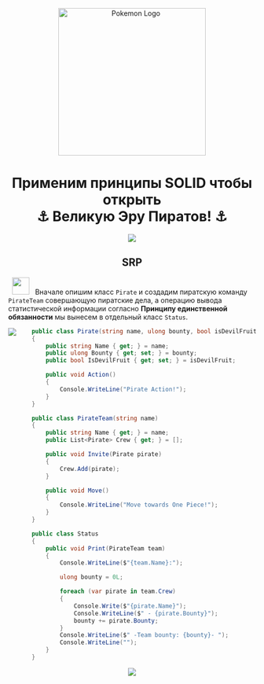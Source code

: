 <div id="header" align="center">
  <img src="https://github.com/AlekseyShashkov/OnePiece/assets/17510024/845309f0-e503-4f94-a846-125f5dba6780" height="300px" alt="Pokemon Logo"/>
</div>

<h1 align="center"> Применим принципы SOLID чтобы открыть <br/>⚓ Великую Эру Пиратов! ⚓</h1>
<p align="center">
  <img src="https://github.com/AlekseyShashkov/OnePiece/assets/17510024/2f45d900-8fb1-453a-9925-d77c99359daa"/>
</p>

<h2 align="center"> SRP</h2>

&nbsp;&nbsp;<img src="https://github.com/AlekseyShashkov/OnePiece/assets/17510024/788002c4-4912-43bd-8ed0-570f13ba5405" height="35px"/>&nbsp;&nbsp;
Вначале опишим класс `Pirate` и создадим пиратскую команду `PirateTeam` совершающую пиратские дела, а операцию вывода статистической информации
согласно **Принципу единственной обязанности** мы вынесем в отдельный класс `Status`.<br/>
 
<img src="https://github.com/AlekseyShashkov/OnePiece/assets/17510024/e82663e4-4cc8-4d9c-a30f-31dfc26d73b1" align="left"/> 

```csharp
    public class Pirate(string name, ulong bounty, bool isDevilFruit = false)
    {
        public string Name { get; } = name;
        public ulong Bounty { get; set; } = bounty;
        public bool IsDevilFruit { get; set; } = isDevilFruit;

        public void Action()
        {
            Console.WriteLine("Pirate Action!");
        }
    }

    public class PirateTeam(string name)
    {
        public string Name { get; } = name;
        public List<Pirate> Crew { get; } = [];

        public void Invite(Pirate pirate)
        {
            Crew.Add(pirate);
        }

        public void Move()
        {
            Console.WriteLine("Move towards One Piece!");
        }
    }

    public class Status
    {
        public void Print(PirateTeam team)
        {
            Console.WriteLine($"{team.Name}:");

            ulong bounty = 0L;

            foreach (var pirate in team.Crew)
            {
                Console.Write($"{pirate.Name}");
                Console.WriteLine($" - {pirate.Bounty}");
                bounty += pirate.Bounty;
            }
            Console.WriteLine($" -Team bounty: {bounty}- ");
            Console.WriteLine("");
        }
    }
```


<p align="center">
  <img src="https://github.com/AlekseyShashkov/OnePiece/assets/17510024/6530cbf0-8dec-41c9-a51e-650cfca09f56"/>
</p>

